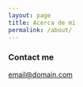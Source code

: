 ```yaml
---
layout: page
title: Acerca de mi
permalink: /about/
---
```


### Contact me

[email@domain.com](mailto:santiago.reyes@correounivalle.edu.co)
